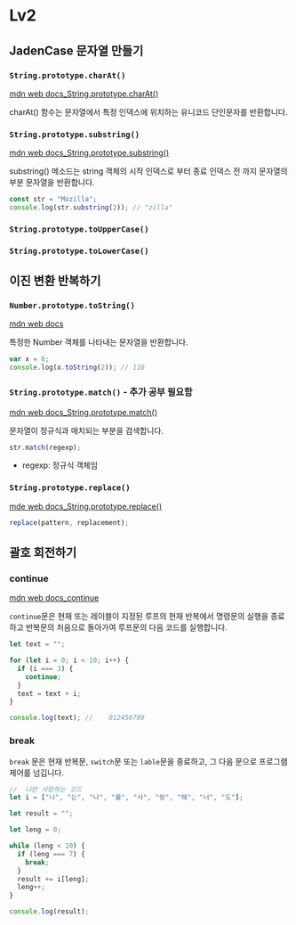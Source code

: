 # Lv2

## JadenCase 문자열 만들기

### `String.prototype.charAt()`

[mdn web docs_String.prototype.charAt()]("https://developer.mozilla.org/ko/docs/Web/JavaScript/Reference/Global_Objects/String/charAt")

charAt() 함수는 문자열에서 특정 인덱스에 위치하는 유니코드 단인문자를 반환합니다.

### `String.prototype.substring()`

[mdn web docs_String.prototype.substring()]("https://developer.mozilla.org/ko/docs/Web/JavaScript/Reference/Global_Objects/String/substring")

substring() 메소드는 string 객체의 시작 인덱스로 부터 종료 인덱스 전 까지 문자열의 부분 문자열을 반환합니다.

```js
const str = "Mozilla";
console.log(str.substring(2)); // "zilla"
```

### `String.prototype.toUpperCase()`

### `String.prototype.toLowerCase()`

## 이진 변환 반복하기

### `Number.prototype.toString()`

[mdn web docs]("https://developer.mozilla.org/ko/docs/Web/JavaScript/Reference/Global_Objects/Number/toString")

특정한 Number 객체를 나타내는 문자열을 반환합니다.

```js
var x = 6;
console.log(x.toString(2)); // 110
```

### `String.prototype.match()` - 추가 공부 필요함

[mdn web docs_String.prototype.match()]("https://developer.mozilla.org/ko/docs/Web/JavaScript/Reference/Global_Objects/String/match")

문자열이 정규식과 매치되는 부분을 검색합니다.

```js
str.match(regexp);
```

- regexp: 정규식 객체임

### `String.prototype.replace()`

[mde web docs_String.prototype.replace()]("https://developer.mozilla.org/en-US/docs/Web/JavaScript/Reference/Global_Objects/String/replace")

```js
replace(pattern, replacement);
```

## 괄호 회전하기

### continue

[mdn web docs_continue]("https://developer.mozilla.org/ko/docs/Web/JavaScript/Reference/Statements/continue")

`continue`문은 현재 또는 레이블이 지정된 루프의 현재 반복에서 명령문의 실행을 종료하고 반복문의 처음으로 돌아가여 루프문의 다음 코드를 실행합니다.

```js
let text = "";

for (let i = 0; i < 10; i++) {
  if (i === 3) {
    continue;
  }
  text = text + i;
}

console.log(text); //    012456789
```

### break

`break` 문은 현재 반복문, `switch`문 또는 `lable`문을 종료하고, 그 다음 문으로 프로그램 제어를 넘깁니다.

```js
//  나만 사랑하는 코드
let i = ["나", "는", "나", "를", "사", "랑", "해", "너", "도"];

let result = "";

let leng = 0;

while (leng < 10) {
  if (leng === 7) {
    break;
  }
  result += i[leng];
  leng++;
}

console.log(result);
```
